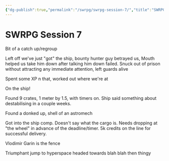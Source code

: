 ```yaml
---
{"dg-publish":true,"permalink":"/swrpg/swrpg-session-7/","title":"SWRPG Session 7","created":"2024-02-01T20:02:07.289+00:00","updated":"2025-02-25T21:43:38.591+00:00"}
---
```



# SWRPG Session 7

Bit of a catch up/regroup

Left off we've just "got" the ship, bounty hunter guy betrayed us, Mouth helped us take him down after talking him down failed. Snuck out of prison without attracting any immediate attention, left guards alive

Spent some XP n that, worked out where we're at

On the ship!

Found 9 crates, 1 meter by 1.5, with timers on. Ship said something about destabilising in a couple weeks. 

Found a donked up, shell of an astromech

Got into the ship comp. Doesn't say what the cargo is. Needs dropping at "the wheel" in advance of the deadline/timer. 5k credits on the line for successful delivery.

Vlodimir Garin is the fence

Triumphant jump to hyperspace headed towards blah blah then thingy

